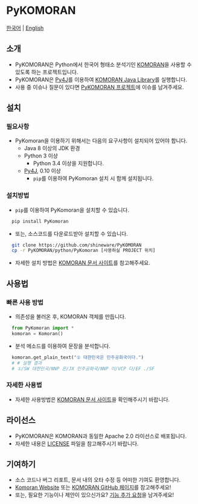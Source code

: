 # PyKOMORAN

[한국어](README.md) | [English](README.en.md)

## 소개

* PyKOMORAN은 Python에서 한국어 형태소 분석기인 [KOMORAN](https://github.com/shin285/KOMORAN)을 사용할 수 있도록 하는 프로젝트입니다.
* PyKOMORAN은 [Py4J](https://github.com/bartdag/py4j)를 이용하여 [KOMORAN Java Library](https://github.com/shin285/KOMORAN)를 실행합니다.
* 사용 중 이슈나 질문이 있다면 [PyKOMORAN 프로젝트](https://github.com/shineware/PyKOMORAN/issues)에 이슈를 남겨주세요.

## 설치

### 필요사항

* PyKomoran을 이용하기 위해서는 다음의 요구사항이 설치되어 있어야 합니다.
  * Java 8 이상의 JDK 환경
  * Python 3 이상
    * Python 3.4 이상을 지원합니다.
  * [Py4J](https://www.py4j.org/install.html), 0.10 이상
    * `pip`를 이용하여 PyKomoran 설치 시 함께 설치됩니다.

### 설치방법

* `pip`를 이용하여 PyKomoran을 설치할 수 있습니다.

```sh
  pip install PyKomoran
```

* 또는, 소스코드를 다운로드받아 설치할 수 있습니다.

```sh
  git clone https://github.com/shineware/PyKOMORAN
  cp -r PyKOMORAN/python/PyKomoran [사용하실 PROJECT 위치]
```

* 자세한 설치 방법은 [KOMORAN 문서 사이트](https://docs.komoran.kr/pykomoran/installation.html?utm_source=GitHub&utm_medium=Referral&utm_campaign=PyKomoran)를 참고해주세요.

## 사용법

### 빠른 사용 방법

* 의존성을 불러온 후, KOMORAN 객체를 만듭니다.

```python
  from PyKomoran import *
  komoran = Komoran()
```

* 분석 메소드를 이용하여 문장을 분석합니다.

```python
  komoran.get_plain_text("① 대한민국은 민주공화국이다.")
  # # 실행 결과
  # ①/SW 대한민국/NNP 은/JX 민주공화국/NNP 이/VCP 다/EF ./SF
```

### 자세한 사용법

* 자세한 사용방법은 [KOMORAN 문서 사이트](https://docs.komoran.kr/pykomoran/tutorial.html?utm_source=GitHub&utm_medium=Referral&utm_campaign=PyKomoran)을 확인해주시기 바랍니다.

## 라이선스

* PyKOMORAN은 KOMORAN과 동일한 Apache 2.0 라이선스로 배포됩니다.
* 자세한 내용은 [LICENSE](LICENSE) 파일을 참고해주시기 바랍니다.

## 기여하기

* 소스 코드나 버그 리포트, 문서 내의 오타 수정 등 어떠한 기여도 환영합니다.
* [Komoran Website](https://www.shineware.co.kr/products/komoran/#demo?utm_source=GitHub&utm_medium=Referral&utm_campaign=PyKomoran) 또는 [KOMORAN GitHub 페이지](https://github.com/komoran)를 참고해주세요!
* 또는, 필요한 기능이나 제안이 있으신가요? [기능 추가 요청](https://github.com/shineware/PyKOMORAN/issues/new?template=FEATURE_REQUEST.md)을 남겨주세요!
